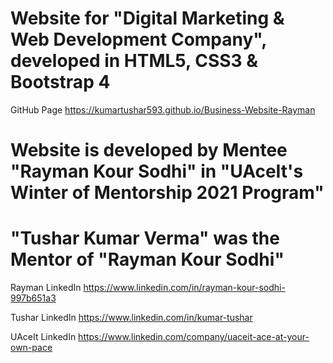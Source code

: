 # Website for "Digital Marketing & Web Development Company", developed in HTML5, CSS3 & Bootstrap 4

GitHub Page https://kumartushar593.github.io/Business-Website-Rayman

# Website is developed by Mentee "Rayman Kour Sodhi" in "UAceIt's Winter of Mentorship 2021 Program"
# "Tushar Kumar Verma" was the Mentor of "Rayman Kour Sodhi"
Rayman LinkedIn https://www.linkedin.com/in/rayman-kour-sodhi-997b651a3

Tushar LinkedIn https://www.linkedin.com/in/kumar-tushar

UAceIt LinkedIn https://www.linkedin.com/company/uaceit-ace-at-your-own-pace
